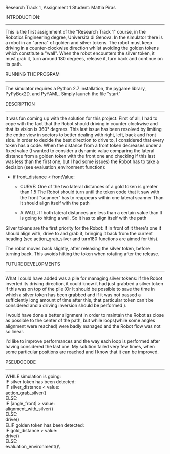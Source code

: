 Research Track 1, Assignment 1
Student: Mattia Piras




INTRODUCTION:
___________________________________________________________________________________________________________________________________________________________
This is the first assignment of the "Research Track 1" course, in the Robotics Engineering degree, Università di Genova. In the simulator there is a robot in an "arena" of golden and silver tokens. The robot must keep driving in a counter-clockwise direction whilst avoiding the golden tokens which constitute a "wall". When the robot encounters the silver token, it must grab it, turn around 180 degrees, release it, turn back and continue on its path.




RUNNING THE PROGRAM
___________________________________________________________________________________________________________________________________________________________
The simulator requires a Python 2.7 installation, the pygame library, PyPyBox2D, and PyYAML.
Simply launch the file "start"




DESCRIPTION
___________________________________________________________________________________________________________________________________________________________
It was fun coming up with the solution for this project.
First of all, I had to cope with the fact that the Robot should driving in counter clockwise and that its vision is 360° degrees. This last issue has been resolved by limiting the entire view in sectors to better dealing with right, left, back and front side. In order to decide the best direction to drive to, I considered that every token has a code.
When the distance from a front token decreases under a fixed value (I wanted to consider a dynamic value comparing the lateral distance from a golden token with the front one and checking if this last was less than the first one, but I had some issues) the Robot has to take a decision (see evaluation_environment function):

- if front_distance < frontValue:
  - CURVE:
      One of the two lateral distances of a gold token is greater than 1.5
      The Robot should turn until the token code that it saw with the front "scanner" has to reappears within one lateral scanner
      Than It should align itself with the path

  - A WALL:
      If both lateral distances are less than a certain value than It is going to hitting a wall.
      So it has to align itself with the path

Silver tokens are the first priority for the Robot: If in front of it there's one it should align with, drive to and grab it, bringing it back from the current heading (see action_grab_silver and turn180 functions are aimed for this).

The robot moves back slightly, after releasing the silver token, before turning back. This avoids hitting the token when rotating after the release.




FUTURE DEVELOPMENTS
___________________________________________________________________________________________________________________________________________________________
What I could have added was a pile for managing silver tokens: if the Robot inverted its driving direction, it could know it had just grabbed a silver token if this was on top of the pile (Or It should be possible to save the time in which a silver token has been grabbed and if it was not passed a sufficiently long amount of time after this, that particular token can't be considered and a driving inversion should be performed ).

I would have done a better alignment in order to maintain the Robot as close as possible to the center of the path, but while loops(while some angles alignment were reached) were badly managed and the Robot flow was not so linear.

I'd like to improve performances and the way each loop is performed after having considered the last one. My solution failed very few times, when some particular positions are reached and I know that it can be improved.




PSEUDOCODE
___________________________________________________________________________________________________________________________________________________________

WHILE simulation is going:\
  IF silver token has been detected:\
    IF silver_distance < value:\
      action_grab_silver()\
    ELSE:\
      IF |angle_front| > value:\
        alignment_with_silver()\
      ELSE:\
        drive()\
  ELIF golden token has been detected:\
    IF gold_distance > value:\
      drive()\
    ELSE:\
      evaluation_environment()\


